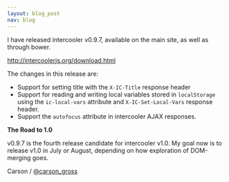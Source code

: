 ```yaml
---
layout: blog_post
nav: blog
---
```


I have released intercooler v0.9.7, available on the main site, as well as through bower.

  <http://intercoolerjs.org/download.html>

The changes in this release are:

* Support for setting title with the `X-IC-Title` response header
* Support for reading and writing local variables stored in `localStorage` using 
  the `ic-local-vars` attribute and `X-IC-Set-Local-Vars` response header.
* Support the `autofocus` attribute in intercooler AJAX responses.

**The Road to 1.0**

v0.9.7 is the fourth release candidate for intercooler v1.0.  My goal now is to release v1.0 in July or August,
depending on how exploration of DOM-merging goes.

Carson / [@carson_gross](https://twitter.com/carson_gross)